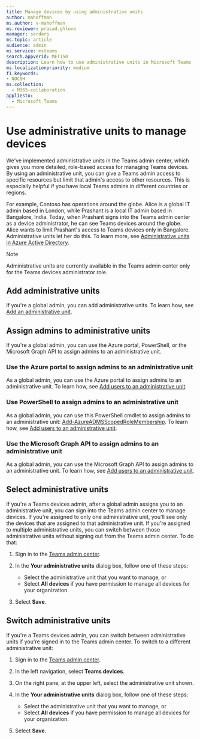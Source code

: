 ```yaml
---
title: Manage devices by using administrative units
author: mahoffman
ms.author: v-mahoffman
ms.reviewer: prasad.ghlove
manager: serdars
ms.topic: article
audience: admin
ms.service: msteams
search.appverid: MET150
description: Learn how to use administrative units in Microsoft Teams
ms.localizationpriority: medium
f1.keywords:
- NOCSH
ms.collection: 
  - M365-collaboration
appliesto: 
  - Microsoft Teams
---
```


# Use administrative units to manage devices

We've implemented administrative units in the Teams admin center, which gives you more detailed, role-based access for managing Teams devices. By using an administrative unit, you can give a Teams admin access to specific resources but limit that admin's access to other resources. This is especially helpful if you have local Teams admins in different countries or regions.

For example, Contoso has operations around the globe. Alice is a global IT admin based in London, while Prashant is a local IT admin based in Bangalore, India. Today, when Prashant signs into the Teams admin center as a device administrator, he can see Teams devices around the globe. Alice wants to limit Prashant's access to Teams devices only in Bangalore. Administrative units let her do this. To learn more, see [Administrative units in Azure Active Directory](https://docs.microsoft.com/azure/active-directory/roles/administrative-units).

> [!NOTE]
> Administrative units are currently available in the Teams admin center only for the Teams devices administrator role.

## Add administrative units

If you're a global admin, you can add administrative units. To learn how, see [Add an administrative unit](https://docs.microsoft.com/en-us/azure/active-directory/roles/admin-units-manage#add-an-administrative-unit).

## Assign admins to administrative units

If you're a global admin, you can use the Azure portal, PowerShell, or the Microsoft Graph API to assign admins to an administrative unit. 

### Use the Azure portal to assign admins to an administrative unit

As a global admin, you can use the Azure portal to assign admins to an administrative unit. To learn how, see [Add users to an administrative unit](https://docs.microsoft.com/azure/active-directory/roles/admin-units-add-manage-users#add-users-to-an-administrative-unit).

### Use PowerShell to assign admins to an administrative unit

As a global admin, you can use this PowerShell cmdlet to assign admins to an administrative unit: [Add-AzureADMSScopedRoleMembership](/powershell/module/azuread/add-azureadmsscopedrolemembership?view=azureadps-2.0). To learn how, see [Add users to an administrative unit](https://docs.microsoft.com/azure/active-directory/roles/admin-units-add-manage-users#add-users-to-an-administrative-unit).

### Use the Microsoft Graph API to assign admins to an administrative unit

As a global admin, you can use the Microsoft Graph API to assign admins to an administrative unit. To learn how, see [Add users to an administrative unit](https://docs.microsoft.com/azure/active-directory/roles/admin-units-add-manage-users#add-users-to-an-administrative-unit).

## Select administrative units

If you're a Teams devices admin, after a global admin assigns you to an administrative unit, you can sign into the Teams admin center to manage devices. If you're assigned to only one administrative unit, you'll see only the devices that are assigned to that administrative unit. If you're assigned to multiple administrative units, you can switch between those administrative units without signing out from the Teams admin center. To do that:

1. Sign in to the [Teams admin center](https://admin.teams.microsoft.com/).

2. In the **Your administrative units** dialog box, follow one of these steps:
    - Select the administrative unit that you want to manage, or 
    - Select **All devices** if you have permission to manage all devices for your organization.

3. Select **Save**.

## Switch administrative units

If you're a Teams devices admin, you can switch between administrative units if you're signed in to the Teams admin center. To switch to a different administrative unit:

1. Sign in to the [Teams admin center](https://admin.teams.microsoft.com/).

2. In the left navigation, select **Teams devices**.

3. On the right pane, at the upper left, select the administrative unit shown.

4. In the **Your administrative units** dialog box, follow one of these steps:
    - Select the administrative unit that you want to manage, or 
    - Select **All devices** if you have permission to manage all devices for your organization.

5. Select **Save**.